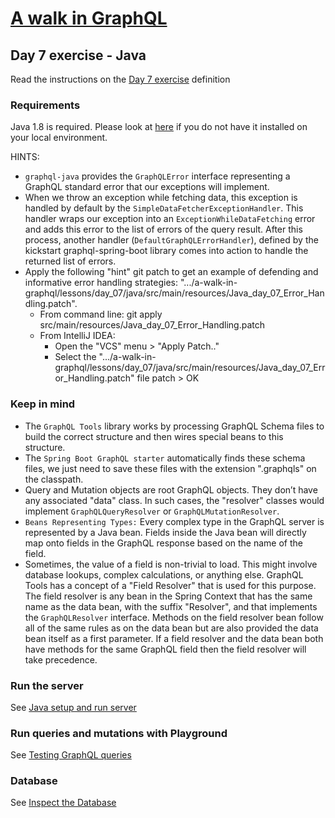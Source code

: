 # [A walk in GraphQL](../../../README.md)

## Day 7 exercise - Java

Read the instructions on the [Day 7 exercise](../day_07.md#exercise) definition

### Requirements

Java 1.8 is required. Please look at [here](../../../setup/java.md#requirements) if you do not have it installed on your local environment. 

HINTS:
* `graphql-java` provides the `GraphQLError` interface representing a GraphQL standard error that our exceptions will implement.
* When we throw an exception while fetching data, this exception is handled by default by the `SimpleDataFetcherExceptionHandler`. This handler wraps our exception into an `ExceptionWhileDataFetching` error and adds this error to the list of errors of the query result.
After this process, another handler (`DefaultGraphQLErrorHandler`), defined by the kickstart graphql-spring-boot library comes into action to handle the returned list of errors.
* Apply the following "hint" git patch to get an example of defending and informative error handling strategies: ".../a-walk-in-graphql/lessons/day_07/java/src/main/resources/Java_day_07_Error_Handling.patch".
    * From command line: git apply src/main/resources/Java_day_07_Error_Handling.patch
    * From IntelliJ IDEA:
        * Open the "VCS" menu > "Apply Patch.."
        * Select the ".../a-walk-in-graphql/lessons/day_07/java/src/main/resources/Java_day_07_Error_Handling.patch" file patch > OK

### Keep in mind

* The `GraphQL Tools` library works by processing GraphQL Schema files to build the correct structure and then wires special beans to this structure. 
* The `Spring Boot GraphQL starter` automatically finds these schema files, we just need to save these files with the extension ".graphqls" on the classpath.
* Query and Mutation objects are root GraphQL objects. They don’t have any associated "data" class. In such cases, the "resolver" classes would implement `GraphQLQueryResolver` or `GraphQLMutationResolver`.
* `Beans Representing Types:` Every complex type in the GraphQL server is represented by a Java bean. Fields inside the Java bean will directly map onto fields in the GraphQL response based on the name of the field.
* Sometimes, the value of a field is non-trivial to load. This might involve database lookups, complex calculations, or anything else. GraphQL Tools has a concept of a "Field Resolver" that is used for this purpose. 
The field resolver is any bean in the Spring Context that has the same name as the data bean, with the suffix "Resolver", and that implements the `GraphQLResolver` interface. Methods on the field resolver bean follow all of the same rules as on the data bean but are also provided the data bean itself as a first parameter. If a field resolver and the data bean both have methods for the same GraphQL field then the field resolver will take precedence.

### Run the server

 See [Java setup and run server](../../../setup/java.md#run-application)

### Run queries and mutations with Playground

See [Testing GraphQL queries](../../../setup/java.md#testing-graphql-queries)

### Database

See [Inspect the Database](../../../setup/java.md#inspect-the-database)
